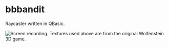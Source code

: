 # bbbandit

Raycaster written in QBasic.

![Screen recording](https://jellepelgrims.com/uploads/bbbandit.gif). Textures used above are from the original Wolfenstein 3D game.
